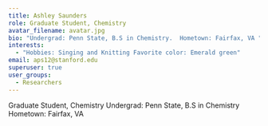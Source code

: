 ```yaml
---
title: Ashley Saunders
role: Graduate Student, Chemistry
avatar_filename: avatar.jpg
bio: "Undergrad: Penn State, B.S in Chemistry.  Hometown: Fairfax, VA "
interests:
  - "Hobbies: Singing and Knitting Favorite color: Emerald green"
email: aps12@stanford.edu
superuser: true
user_groups:
  - Researchers
---
```

Graduate Student, Chemistry 
Undergrad: Penn State, B.S in Chemistry 
Hometown: Fairfax, VA 